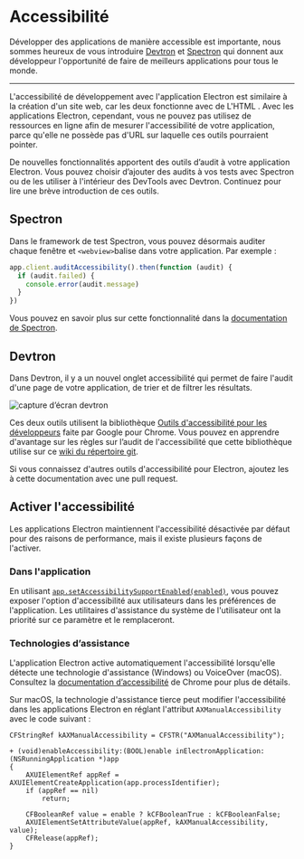 # Accessibilité

Développer des applications de manière accessible est importante, nous sommes heureux de vous introduire [Devtron](https://electronjs.org/devtron) et [Spectron](https://electronjs.org/spectron) qui donnent aux développeur l'opportunité de faire de meilleurs applications pour tous le monde.

* * *

L'accessibilité de développement avec l'application Electron est similaire à la création d'un site web, car les deux fonctionne avec de L'HTML . Avec les applications Electron, cependant, vous ne pouvez pas utilisez de ressources en ligne afin de mesurer l'accessibilité de votre application, parce qu'elle ne possède pas d'URL sur laquelle ces outils pourraient pointer.

De nouvelles fonctionnalités apportent des outils d’audit à votre application Electron. Vous pouvez choisir d’ajouter des audits à vos tests avec Spectron ou de les utiliser à l'intérieur des DevTools avec Devtron. Continuez pour lire une brève introduction de ces outils.

## Spectron

Dans le framework de test Spectron, vous pouvez désormais auditer chaque fenêtre et `<webview>`balise dans votre application. Par exemple :

```javascript
app.client.auditAccessibility().then(function (audit) {
  if (audit.failed) {
    console.error(audit.message)
  }
})
```

Vous pouvez en savoir plus sur cette fonctionnalité dans la [documentation de Spectron](https://github.com/electron/spectron#accessibility-testing).

## Devtron

Dans Devtron, il y a un nouvel onglet accessibilité qui permet de faire l'audit d'une page de votre application, de trier et de filtrer les résultats.

![capture d’écran devtron](https://cloud.githubusercontent.com/assets/1305617/17156618/9f9bcd72-533f-11e6-880d-389115f40a2a.png)

Ces deux outils utilisent la bibliothèque [Outils d'accessibilité pour les développeurs](https://github.com/GoogleChrome/accessibility-developer-tools) faite par Google pour Chrome. Vous pouvez en apprendre d'avantage sur les règles sur l’audit de l'accessibilité que cette bibliothèque utilise sur ce [wiki du répertoire git](https://github.com/GoogleChrome/accessibility-developer-tools/wiki/Audit-Rules).

Si vous connaissez d'autres outils d'accessibilité pour Electron, ajoutez les à cette documentation avec une pull request.

## Activer l'accessibilité

Les applications Electron maintiennent l'accessibilité désactivée par défaut pour des raisons de performance, mais il existe plusieurs façons de l'activer.

### Dans l'application

En utilisant [`app.setAccessibilitySupportEnabled(enabled)`](../api/app.md#appsetaccessibilitysupportenabledenabled-macos-windows), vous pouvez exposer l'option d'accessibilité aux utilisateurs dans les préférences de l'application. Les utilitaires d'assistance du système de l'utilisateur ont la priorité sur ce paramètre et le remplaceront.

### Technologies d’assistance

L'application Electron active automatiquement l'accessibilité lorsqu'elle détecte une technologie d'assistance (Windows) ou VoiceOver (macOS). Consultez la [documentation d’accessibilité](https://www.chromium.org/developers/design-documents/accessibility#TOC-How-Chrome-detects-the-presence-of-Assistive-Technology) de Chrome pour plus de détails.

Sur macOS, la technologie d'assistance tierce peut modifier l'accessibilité dans les applications Electron en réglant l'attribut `AXManualAccessibility` avec le code suivant :

```objc
CFStringRef kAXManualAccessibility = CFSTR("AXManualAccessibility");

+ (void)enableAccessibility:(BOOL)enable inElectronApplication:(NSRunningApplication *)app
{
    AXUIElementRef appRef = AXUIElementCreateApplication(app.processIdentifier);
    if (appRef == nil)
        return;

    CFBooleanRef value = enable ? kCFBooleanTrue : kCFBooleanFalse;
    AXUIElementSetAttributeValue(appRef, kAXManualAccessibility, value);
    CFRelease(appRef);
}
```